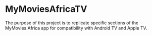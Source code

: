 # MyMoviesAfricaTV
The purpose of this project is to replicate specific sections of the MyMovies.Africa app for compatibility with Android TV and Apple TV.

